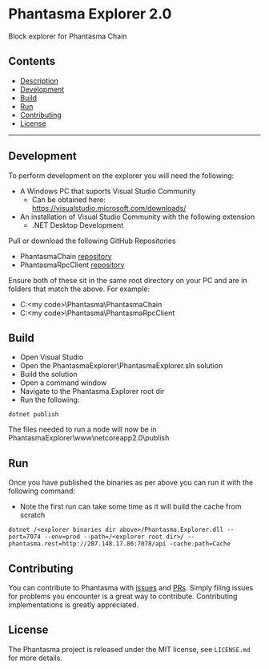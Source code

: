 # Phantasma Explorer 2.0
Block explorer for Phantasma Chain

## Contents

- [Description](#description)
- [Development](#development)
- [Build](#build)
- [Run](#run)
- [Contributing](#contributing)
- [License](#license)

---

## Development
To perform development on the explorer you will need the following:

- A Windows PC that suports Visual Studio Community
  - Can be obtained here: https://visualstudio.microsoft.com/downloads/
- An installation of Visual Studio Community with the following extension
  - .NET Desktop Development
  
Pull or download the following GitHub Repositories
- PhantasmaChain [repository](https://github.com/phantasma-io/PhantasmaChain) 
- PhantasmaRpcClient [repository](https://github.com/phantasma-io/PhantasmaRpcClient)

Ensure both of these sit in the same root directory on your PC and are in folders that match the above. For example:
- C:\<my code>\Phantasma\PhantasmaChain
- C:\<my code>\Phantasma\PhantasmaRpcClient

## Build
- Open Visual Studio
- Open the PhantasmaExplorer\PhantasmaExplorer.sln solution
- Build the solution
- Open a command window
- Navigate to the Phantasma.Explorer root dir
- Run the following:
```
dotnet publish
```

The files needed to run a node will now be in PhantasmaExplorer\www\netcoreapp2.0\publish

## Run
Once you have published the binaries as per above you can run it with the following command:
- Note the first run can take some time as it will build the cache from scratch
```
dotnet /<explorer binaries dir above>/Phantasma.Explorer.dll --port=7074 --env=prod --path=/<explorer root dir>/ --phantasma.rest=http://207.148.17.86:7078/api -cache.path=Cache
```

## Contributing

You can contribute to Phantasma with [issues](https://github.com/PhantasmaProtocol/PhantasmaChain/issues) and [PRs](https://github.com/PhantasmaProtocol/PhantasmaChain/pulls). Simply filing issues for problems you encounter is a great way to contribute. Contributing implementations is greatly appreciated.

## License

The Phantasma project is released under the MIT license, see `LICENSE.md` for more details.
